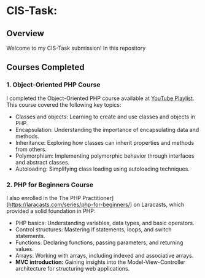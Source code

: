 # CIS-Task: 

## Overview

Welcome to my CIS-Task submission! In this repository

## Courses Completed

### 1. Object-Oriented PHP Course

I completed the Object-Oriented PHP course available at [YouTube Playlist](https://www.youtube.com/playlist?list=PL0eyrZgxdwhypQiZnYXM7z7-OTkcMgGPh). This course covered the following key topics:

- Classes and objects: Learning to create and use classes and objects in PHP.
- Encapsulation: Understanding the importance of encapsulating data and methods.
- Inheritance: Exploring how classes can inherit properties and methods from others.
- Polymorphism: Implementing polymorphic behavior through interfaces and abstract classes.
- Autoloading: Simplifying class loading using autoloading techniques.

### 2. PHP for Beginners Course

I also enrolled in the The PHP Practitioner](https://laracasts.com/series/php-for-beginners/) on Laracasts, which provided a solid foundation in PHP:

- PHP basics: Understanding variables, data types, and basic operators.
- Control structures: Mastering if statements, loops, and switch statements.
- Functions: Declaring functions, passing parameters, and returning values.
- Arrays: Working with arrays, including indexed and associative arrays.
- **MVC introduction:** Gaining insights into the Model-View-Controller architecture for structuring web applications.


